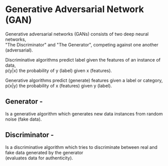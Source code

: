 # Generative Adversarial Network (GAN)
Generative adversarial networks (GANs) consists of two deep neural networks,  
"The Discriminator" and "The Generator", competing against one another (adversarial).

Discriminative algorithms predict label given the features of an instance of data,  
p(y|x) the probability of y (label) given x (features).

Generative algorithms predict (generate) features given a label or category,  
p(x|y)  the probability of x (features) given y (label).

## Generator - 
Is a generative algorithm which generates new data instances from random noise (fake data).

## Discriminator -
Is a discriminative algorithm which tries to discriminate between real and fake data generated by the generator  
(evaluates data for authenticity).
